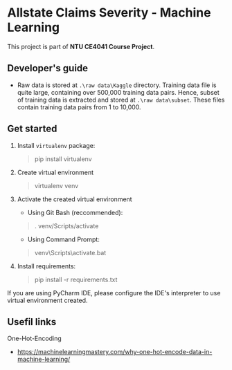 # Allstate Claims Severity - Machine Learning

 This project is part of **NTU CE4041 Course Project**.

## Developer's guide

 - Raw data is stored at `.\raw data\Kaggle` directory. Training data file is quite large, containing over 500,000 training data pairs. Hence, subset of training data is extracted and stored at `.\raw data\subset`. These files contain training data pairs from 1 to 10,000.

## Get started

 1. Install `virtualenv` package:
    
    > pip install virtualenv

 2. Create virtual environment

    > virtualenv venv

 3. Activate the created virtual environment

     - Using Git Bash (reccommended):
 
    > . venv/Scripts/activate

    - Using Command Prompt:
 
    > venv\Scripts\activate.bat
  
 4. Install requirements:
 
    > pip install -r requirements.txt

 If you are using PyCharm IDE, please configure the IDE's interpreter to use virtual environment created.

## Usefil links
  
  One-Hot-Encoding
  - https://machinelearningmastery.com/why-one-hot-encode-data-in-machine-learning/

